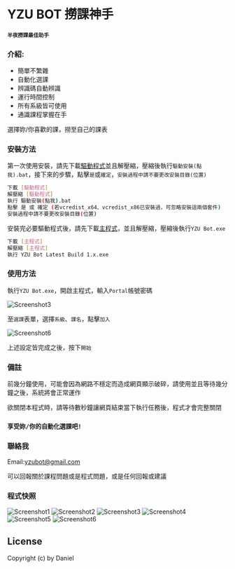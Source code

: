 # YZU BOT 撈課神手
#### `半夜撈課最佳助手`

### 介紹:
  - 簡單不繁雜 
  - 自動化選課
  - 辨識碼自動辨識
  - 運行時間控制
  - 所有系級皆可使用
  - 通識課程掌握在手

選擇妳/你喜歡的課，撈至自己的課表

### 安裝方法
第一次使用安裝，請先下載[驅動程式]並且解壓縮，壓縮後執行`驅動安裝(點我).bat`，接下來的步驟，點擊`是`或`確定`，`安裝過程中請不要更改安裝目錄(位置)`

```sh
下載 [驅動程式]
解壓縮 [驅動程式]
執行 驅動安裝(點我).bat
點擊 是 或 確定 (若vcredist_x64、vcredist_x86已安裝過，可忽略安裝這兩個套件)
安裝過程中請不要更改安裝目錄(位置)
```
安裝完必要驅動程式後，請先下載[主程式]，並且解壓縮，壓縮後執行`YZU Bot.exe`
```sh
下載 [主程式]
解壓縮 [主程式]
執行 YZU Bot Latest Build 1.x.exe
```
### 使用方法
執行`YZU Bot.exe`，開啟主程式，輸入`Portal`帳號密碼

![Screenshot3](https://raw.githubusercontent.com/yzubot/yzubot/af1034538c869179e48258bb1905a86a24f8a520/YZU%20Bot%20Screenshot3.png)

至`選課`表單，選擇`系級`、`課名`，點擊`加入`

![Screenshot6](https://raw.githubusercontent.com/yzubot/yzubot/f649f50690b733713189656382967284e5752342/YZU%20Bot%20Screenshot6.png)

上述設定皆完成之後，按下`開始`

### 備註

前幾分鐘使用，可能會因為網路不穩定而造成網頁顯示破碎，請使用並且等待幾分鐘之後，系統將會正常運作

欲關閉本程式時，請等待數秒鐘讓網頁結束當下執行任務後，程式才會完整關閉

### `享受妳/你的自動化選課吧!`

### 聯絡我

Email:yzubot@gmail.com

可以回報關於課程問題或是程式問題，或是任何回報或建議


### 程式快照

![Screenshot1](https://raw.githubusercontent.com/yzubot/yzubot/13c0a1f12d8e9746426dc71204e9c38480488e4a/YZU%20Bot%20Screenshot1.png)
![Screenshot2](https://raw.githubusercontent.com/yzubot/yzubot/0e94dc031d516394bb093dda1199e4d8f29fadd6/YZU%20Bot%20Screenshot2.png)
![Screenshot3](https://raw.githubusercontent.com/yzubot/yzubot/af1034538c869179e48258bb1905a86a24f8a520/YZU%20Bot%20Screenshot3.png)
![Screenshot4](https://raw.githubusercontent.com/yzubot/yzubot/12a8d61174adcbb60cab801ac571b732f67e8a2b/YZU%20Bot%20Screenshot4.png)
![Screenshot5](https://raw.githubusercontent.com/yzubot/yzubot/17e377b57cf950ed5068f276ced2e8bb25870149/YZU%20Bot%20Screenshot5.png)
![Screenshot6](https://raw.githubusercontent.com/yzubot/yzubot/f649f50690b733713189656382967284e5752342/YZU%20Bot%20Screenshot6.png)


License
----
Copyright (c) by Daniel


   [驅動程式]: <https://1drv.ms/u/s!Apch_r0B3YCrbQy1PJdiSsxXUX8>
   [驅動程式dropbox]: <https://www.dropbox.com/s/4ag4spicx18614s/%E9%A9%85%E5%8B%95%E7%A8%8B%E5%BC%8F.zip?dl=0>
   [主程式]: <https://github.com/yzubot/yzubot/raw/master/YZUbot%20Latest%20Build%201.5.zip>
   
